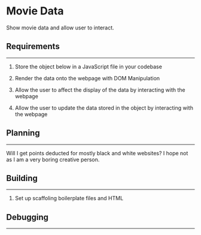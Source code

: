 # Movie Data

Show movie data and allow user to interact.

## Requirements

---

1. Store the object below in a JavaScript file in your codebase

2. Render the data onto the webpage with DOM Manipulation

3. Allow the user to affect the display of the data by interacting with the
   webpage

4. Allow the user to update the data stored in the object by interacting with
   the webpage

## Planning

---

Will I get points deducted for mostly black and white websites? I hope not as I
am a very boring creative person.

## Building

---

1. Set up scaffoling boilerplate files and HTML

## Debugging

---
